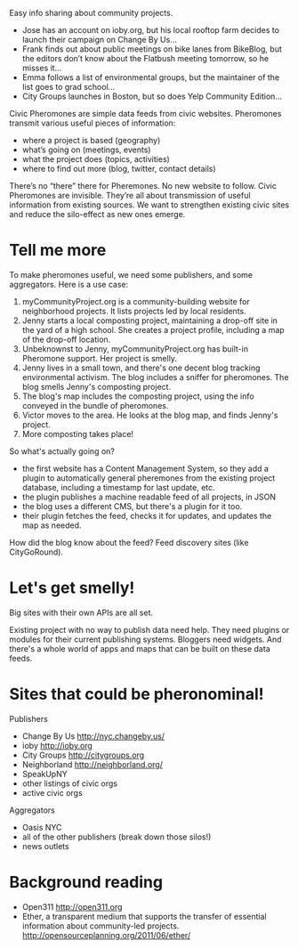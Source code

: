 Easy info sharing about community projects.

* Jose has an account on ioby.org, but his local rooftop farm decides to launch their campaign on Change By Us...
* Frank finds out about public meetings on bike lanes from  BikeBlog, but the editors don’t know about the Flatbush meeting tomorrow, so he misses it...
* Emma follows a list of environmental groups, but the maintainer of the list goes to grad school...
* City Groups launches in Boston, but so does Yelp Community Edition...

Civic Pheromones are simple data feeds from civic websites. Pheromones transmit various useful pieces of information:

* where a project is based (geography)
* what’s going on (meetings, events)
* what the project does (topics, activities)
* where to find out more (blog, twitter, contact details)

There’s no “there” there for Pheremones. No new website to follow. Civic Pheromones are invisible. They’re all about transmission of useful information from existing sources. We want to strengthen existing civic sites and reduce the silo-effect as new ones emerge. 

Tell me more
================

To make pheromones useful, we need some publishers, and some aggregators. Here is a use case:

1. myCommunityProject.org is a community-building website for neighborhood projects. It lists projects led by local residents. 
1. Jenny starts a local composting project, maintaining a drop-off site in the yard of a high school. She creates a project profile, including a map of the drop-off location.
1. Unbeknownst to Jenny, myCommunityProject.org has built-in Pheromone support. Her project is smelly.
1. Jenny lives in a small town, and there's one decent blog tracking environmental activism. The blog includes a sniffer for pheromones. The blog smells Jenny's composting project.
1. The blog's map includes the composting project, using the info conveyed in the bundle of pheromones.
1. Victor moves to the area. He looks at the blog map, and finds Jenny's project.
1. More composting takes place!

So what's actually going on?

* the first website has a Content Management System, so they add a plugin to automatically general pheremones from the existing project database, including a timestamp for last update, etc. 
* the plugin publishes a machine readable feed of all projects, in JSON
* the blog uses a different CMS, but there's a plugin for it too.
* their plugin fetches the feed, checks it for updates, and updates the map as needed.

How did the blog know about the feed? Feed discovery sites (like CityGoRound).

Let's get smelly!
==================

Big sites with their own APIs are all set.

Existing project with no way to publish data need help. They need plugins or modules for their current publishing systems. 
Bloggers need widgets.
And there's a whole world of apps and maps that can be built on these data feeds.


Sites that could be pheronominal!
=================================

Publishers 

* Change By Us http://nyc.changeby.us/
* ioby http://ioby.org
* City Groups http://citygroups.org
* Neighborland http://neighborland.org/
* SpeakUpNY
* other listings of civic orgs
* active civic orgs

Aggregators

* Oasis NYC
* all of the other publishers (break down those silos!)
* news outlets 


Background reading 
==================
+ Open311 http://open311.org
+ Ether, a transparent medium that supports the transfer of essential information about community-led projects. http://opensourceplanning.org/2011/06/ether/
